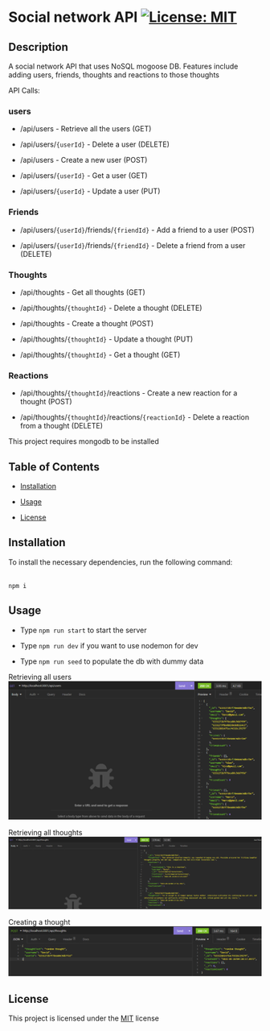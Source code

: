 # Social network API [![License: MIT](https://img.shields.io/badge/License-MIT-yellow.svg)](https://opensource.org/licenses/MIT)

## Description
A social network API that uses NoSQL mogoose DB. Features include adding users, friends, thoughts and reactions to those thoughts

API Calls:

### users

- /api/users - Retrieve all the users (GET) 

-  /api/users/`{userId}` - Delete a user (DELETE)

- /api/users - Create a new user (POST)

- /api/users/`{userId}` - Get a user (GET)

- /api/users/`{userId}` - Update a user (PUT)



### Friends

- /api/users/`{userId}`/friends/`{friendId}` - Add a friend to a user (POST)

- /api/users/`{userId}`/friends/`{friendId}` - Delete a friend from a user (DELETE)



### Thoughts

- /api/thoughts - Get all thoughts (GET)

- /api/thoughts/`{thoughtId}` - Delete a thought (DELETE)

- /api/thoughts - Create a thought (POST)

- /api/thoughts/`{thoughtId}` - Update a thought (PUT)

- /api/thoughts/`{thoughtId}` - Get a thought (GET)



### Reactions

- /api/thoughts/`{thoughtId}`/reactions - Create a new reaction for a thought (POST)

- /api/thoughts/`{thoughtId}`/reactions/`{reactionId}` - Delete a reaction from a thought (DELETE)



This project requires mongodb to be installed

## Table of Contents
- [Installation](#installation)

- [Usage](#usage)

- [License](#license)



## Installation
To install the necessary dependencies, run the following command:

```

npm i

```

## Usage
- Type `npm run start` to start the server

- Type `npm run dev` if you want to use nodemon for dev

- Type `npm run seed` to populate the db with dummy data

Retrieving all users
![](./images/getAllusers.png)

Retrieving all thoughts
![](./images/getAllThoughts.png)

Creating a thought
![](./images/createAThought.png)

## License
This project is licensed under the [MIT](https://opensource.org/licenses/MIT) license